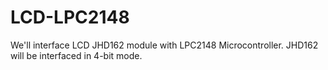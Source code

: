 # LCD-LPC2148
We'll interface LCD JHD162 module with LPC2148 Microcontroller. JHD162 will be interfaced in 4-bit mode.
